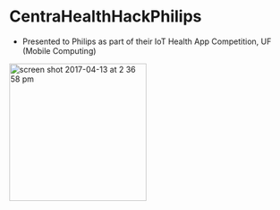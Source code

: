 # CentraHealthHackPhilips

- Presented to Philips as part of their IoT Health App Competition, UF (Mobile Computing)

<img width="245" alt="screen shot 2017-04-13 at 2 36 58 pm" src="https://user-images.githubusercontent.com/13279942/41986556-57488554-79eb-11e8-9975-be413b3750eb.png">
